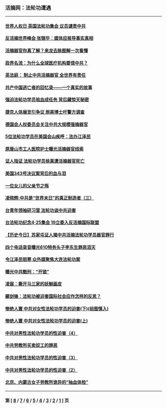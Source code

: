 ### 活摘网：法轮功遭遇
---
#### [世界人权日 英国法轮功集会 议员谴责中共](../../pages/nf5881/n13431763.md?06170430) 
#### [反活摘世界峰会 张锦华：媒体应报导事实真相](../../pages/nf5881/n13278502.md?06170430) 
#### [活摘器官你真了解？来龙去脉图解一次看懂](../../pages/nf5881/n13013820.md?06170430) 
#### [政界名流：为什么全球医疗机构要信中共？](../../pages/nf5881/n11945479.md?06170430) 
#### [英法庭： 制止中共活摘器官 全世界有责任](../../pages/nf5881/n11330691.md?06170430) 
#### [共产中国逃亡者的回忆录——一个真实的故事](../../pages/nf5881/n10918649.md?06170430) 
#### [强迫法轮功学员验血成任务 背后藏惊天秘密](../../pages/nf5881/n4252384.md?06170430) 
#### [捷克人体展览引争议 旅美博士吁警方调查](../../pages/nf5881/n9429187.md?06170430) 
#### [德国会人权委员会关注中共大规模强摘器官](../../pages/nf5881/n8418950.md?06170430) 
#### [5位法轮功学员在美国会山疾呼：法办江泽民](../../pages/nf5881/n8101519.md?06170430) 
#### [原唐山市工人医院护士曝光活摘器官线索](../../pages/nf5881/n8076384.md?06170430) 
#### [证人指证 法轮功学员徐真遭活摘器官死亡](../../pages/nf5881/n8042467.md?06170430) 
#### [美国343号决议案背后的血与泪](../../pages/nf5881/n8020684.md?06170430) 
#### [一位女儿的父亲节之殇](../../pages/nf5881/n8014122.md?06170430) 
#### [凌晓辉:中共是“世界末日”的真正制造者（三）](../../pages/nf5881/n4210333.md?06170430) 
#### [台青年领袖研习营 法轮功谈中共迫害](../../pages/nf5881/n4141857.md?06170430) 
#### [台法轮功纪念4‧25集会 19立委入反活摘国际联盟](../../pages/nf5881/n4141821.md?06170430) 
#### [【历史今日】苏家屯证人揭中共活摘法轮功学员器官罪行](../../pages/nf5881/n4135912.md?06170430) 
#### [四个电话录音曝光610特务头子李东生罪恶滔天](../../pages/nf5881/n4040060.md?06170430) 
#### [令江泽民胆寒 众外媒聚焦大连法轮功案](../../pages/nf5881/n3932671.md?06170430) 
#### [曝光中共酷刑：“开锁”](../../pages/nf5881/n3889373.md?06170430) 
#### [凌宸：撕开马三家的妖魅画皮](../../pages/nf5881/n3849369.md?06170430) 
#### [郦剑锋：法轮功被迫害国际社会应作怎样的反思？](../../pages/nf5881/n3824560.md?06170430) 
#### [惨绝人寰 中共对女性法轮功学员的迫害(下)(组图慎入)](../../pages/nf5881/n3816285.md?06170430) 
#### [惨绝人寰 中共对女性法轮功学员的迫害(上)](../../pages/nf5881/n3815374.md?06170430) 
#### [中共对男性法轮功学员的性迫害（4）](../../pages/nf5881/n3769144.md?06170430) 
#### [中共劳教所买卖奴工的罪恶](../../pages/nf5881/n3769378.md?06170430) 
#### [中共对男性法轮功学员的性迫害（3）](../../pages/nf5881/n3768231.md?06170430) 
#### [中共对男性法轮功学员的性迫害（2）](../../pages/nf5881/n3767211.md?06170430) 
#### [北京、内蒙古女子劳教所诡异的“抽血体检”](../../pages/nf5881/n3753158.md?06170430) 

---
#### 第 [ [8](./8.md?06170430) / [7](./7.md?06170430) / [6](./6.md?06170430) / [5](./5.md?06170430) / [4](./4.md?06170430) / [3](./3.md?06170430) / [2](./2.md?06170430) / [1](./1.md?06170430) ] 页
